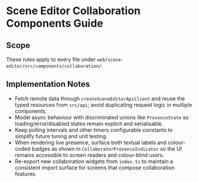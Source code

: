 # Scene Editor Collaboration Components Guide

## Scope
These rules apply to every file under `web/scene-editor/src/components/collaboration/`.

## Implementation Notes
- Fetch remote data through `createSceneEditorApiClient` and reuse the typed resources from `src/api`; avoid duplicating request logic in multiple components.
- Model async behaviour with discriminated unions like `PresenceState` so loading/error/disabled states remain explicit and serialisable.
- Keep polling intervals and other timers configurable constants to simplify future tuning and unit testing.
- When rendering live presence, surface both textual labels and colour-coded badges as shown in `CollaboratorPresenceIndicator` so the UI remains accessible to screen readers and colour-blind users.
- Re-export new collaboration widgets from `index.ts` to maintain a consistent import surface for screens that compose collaboration features.
